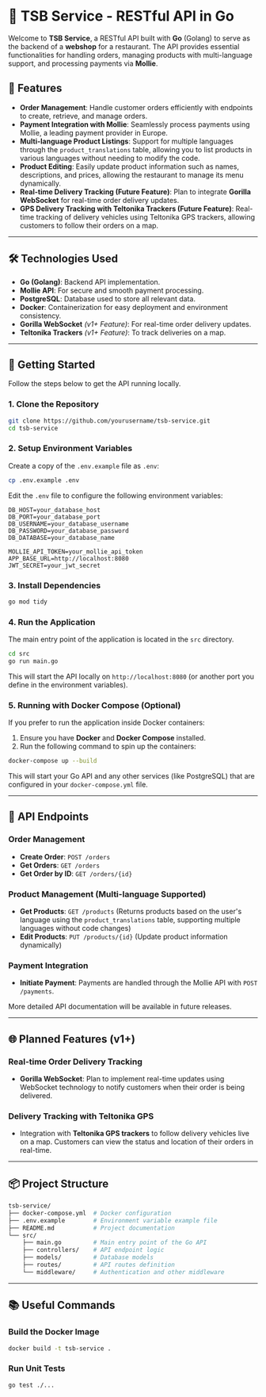 
# 🍣 TSB Service - RESTful API in Go

Welcome to **TSB Service**, a RESTful API built with **Go** (Golang) to serve as the backend of a **webshop** for a restaurant. The API provides essential functionalities for handling orders, managing products with multi-language support, and processing payments via **Mollie**.

## 🎯 Features

- **Order Management**: Handle customer orders efficiently with endpoints to create, retrieve, and manage orders.
- **Payment Integration with Mollie**: Seamlessly process payments using Mollie, a leading payment provider in Europe.
- **Multi-language Product Listings**: Support for multiple languages through the `product_translations` table, allowing you to list products in various languages without needing to modify the code.
- **Product Editing**: Easily update product information such as names, descriptions, and prices, allowing the restaurant to manage its menu dynamically.
- **Real-time Delivery Tracking (Future Feature)**: Plan to integrate **Gorilla WebSocket** for real-time order delivery updates.
- **GPS Delivery Tracking with Teltonika Trackers (Future Feature)**: Real-time tracking of delivery vehicles using Teltonika GPS trackers, allowing customers to follow their orders on a map.

---

## 🛠 Technologies Used

- **Go (Golang)**: Backend API implementation.
- **Mollie API**: For secure and smooth payment processing.
- **PostgreSQL**: Database used to store all relevant data.
- **Docker**: Containerization for easy deployment and environment consistency.
- **Gorilla WebSocket** *(v1+ Feature)*: For real-time order delivery updates.
- **Teltonika Trackers** *(v1+ Feature)*: To track deliveries on a map.

---

## 🚀 Getting Started

Follow the steps below to get the API running locally.

### 1. Clone the Repository

```bash
git clone https://github.com/yourusername/tsb-service.git
cd tsb-service
```

### 2. Setup Environment Variables

Create a copy of the `.env.example` file as `.env`:

```bash
cp .env.example .env
```

Edit the `.env` file to configure the following environment variables:

```
DB_HOST=your_database_host
DB_PORT=your_database_port
DB_USERNAME=your_database_username
DB_PASSWORD=your_database_password
DB_DATABASE=your_database_name

MOLLIE_API_TOKEN=your_mollie_api_token
APP_BASE_URL=http://localhost:8080
JWT_SECRET=your_jwt_secret
```

### 3. Install Dependencies

```bash
go mod tidy
```

### 4. Run the Application

The main entry point of the application is located in the `src` directory.

```bash
cd src
go run main.go
```

This will start the API locally on `http://localhost:8080` (or another port you define in the environment variables).

### 5. Running with Docker Compose (Optional)

If you prefer to run the application inside Docker containers:

1. Ensure you have **Docker** and **Docker Compose** installed.
2. Run the following command to spin up the containers:

```bash
docker-compose up --build
```

This will start your Go API and any other services (like PostgreSQL) that are configured in your `docker-compose.yml` file.

---

## 📄 API Endpoints

### Order Management

- **Create Order**: `POST /orders`
- **Get Orders**: `GET /orders`
- **Get Order by ID**: `GET /orders/{id}`
  
### Product Management (Multi-language Supported)

- **Get Products**: `GET /products` (Returns products based on the user's language using the `product_translations` table, supporting multiple languages without code changes)
- **Edit Products**: `PUT /products/{id}` (Update product information dynamically)

### Payment Integration

- **Initiate Payment**: Payments are handled through the Mollie API with `POST /payments`.

More detailed API documentation will be available in future releases.

---

## 🌐 Planned Features (v1+)

### Real-time Order Delivery Tracking

- **Gorilla WebSocket**: Plan to implement real-time updates using WebSocket technology to notify customers when their order is being delivered.
  
### Delivery Tracking with Teltonika GPS

- Integration with **Teltonika GPS trackers** to follow delivery vehicles live on a map. Customers can view the status and location of their orders in real-time.

---

## 📦 Project Structure

```bash
tsb-service/
├── docker-compose.yml  # Docker configuration
├── .env.example        # Environment variable example file
├── README.md           # Project documentation
└── src/
    ├── main.go         # Main entry point of the Go API
    ├── controllers/    # API endpoint logic
    ├── models/         # Database models
    ├── routes/         # API routes definition
    └── middleware/     # Authentication and other middleware
```

---

## 📚 Useful Commands

### Build the Docker Image

```bash
docker build -t tsb-service .
```

### Run Unit Tests

```bash
go test ./...
```
